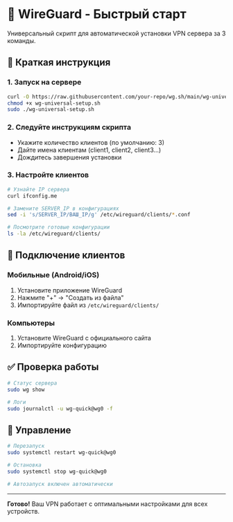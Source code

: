 # 🚀 WireGuard - Быстрый старт

Универсальный скрипт для автоматической установки VPN сервера за 3 команды.

## 🎯 Краткая инструкция

### 1. Запуск на сервере
```bash
curl -O https://raw.githubusercontent.com/your-repo/wg.sh/main/wg-universal-setup.sh
chmod +x wg-universal-setup.sh
sudo ./wg-universal-setup.sh
```

### 2. Следуйте инструкциям скрипта
- Укажите количество клиентов (по умолчанию: 3)
- Дайте имена клиентам (client1, client2, client3...)
- Дождитесь завершения установки

### 3. Настройте клиентов
```bash
# Узнайте IP сервера
curl ifconfig.me

# Замените SERVER_IP в конфигурациях
sed -i 's/SERVER_IP/ВАШ_IP/g' /etc/wireguard/clients/*.conf

# Посмотрите готовые конфигурации
ls -la /etc/wireguard/clients/
```

## 📱 Подключение клиентов

### Мобильные (Android/iOS)
1. Установите приложение WireGuard
2. Нажмите "+" → "Создать из файла"
3. Импортируйте файл из `/etc/wireguard/clients/`

### Компьютеры
1. Установите WireGuard с официального сайта
2. Импортируйте конфигурацию

## ✅ Проверка работы

```bash
# Статус сервера
sudo wg show

# Логи
sudo journalctl -u wg-quick@wg0 -f
```

## 🔧 Управление

```bash
# Перезапуск
sudo systemctl restart wg-quick@wg0

# Остановка
sudo systemctl stop wg-quick@wg0

# Автозапуск включен автоматически
```

---

**Готово!** Ваш VPN работает с оптимальными настройками для всех устройств.